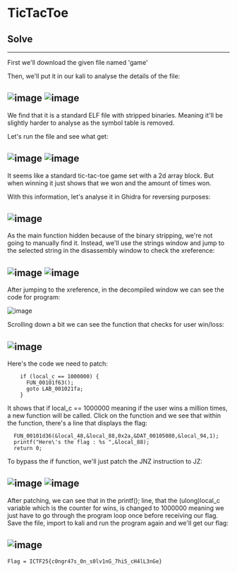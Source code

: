 # TicTacToe
## Solve
---
First we'll download the given file named 'game'

Then, we'll put it in our kali to analyse the details of the file:

![image](https://github.com/user-attachments/assets/3ab60b1f-7702-4cb1-a5d0-3f85bfb7cc83)
![image](https://github.com/user-attachments/assets/3d4eae9d-b954-4ada-98bb-ceefcc24ea03)
---
We find that it is a standard ELF file with stripped binaries. Meaning it'll be slightly harder to analyse as the symbol table is removed.

Let's run the file and see what get:

![image](https://github.com/user-attachments/assets/eb2fc568-7394-4115-b7ec-8f3263380fa8)
![image](https://github.com/user-attachments/assets/98923710-35ae-4fd7-814f-5be220bc229b)
---
It seems like a standard tic-tac-toe game set with a 2d array block. But when winning it just shows that we won and the amount of times won.

With this information, let's analyse it in Ghidra for reversing purposes:

![image](https://github.com/user-attachments/assets/c845de57-7dce-4a6c-8664-5cfc9d4ca4b0)
---
As the main function hidden because of the binary stripping, we're not going to manually find it. Instead, we'll use the strings window and jump to the selected string in the disassembly window to check the xreference:

![image](https://github.com/user-attachments/assets/2a03226d-de86-4c49-867e-7e6597d8042e)
![image](https://github.com/user-attachments/assets/5e0f303f-9b54-48c7-a7e9-34850b35fb6f)
---
After jumping to the xreference, in the decompiled window we can see the code for program:

![image](https://github.com/user-attachments/assets/618df4d4-9f61-44a1-a476-76f04b885dd7)

Scrolling down a bit we can see the function that checks for user win/loss:

![image](https://github.com/user-attachments/assets/24873dde-7791-4505-9d27-af15989e0d3a)
---
Here's the code we need to patch:
```
    if (local_c == 1000000) {
      FUN_00101f63();
      goto LAB_001021fa;
    }
```
It shows that if local_c == 1000000 meaning if the user wins a million times, a new function will be called. Click on the function and we see that within the function, there's a line that displays the flag:
```
  FUN_00101d36(&local_48,&local_88,0x2a,&DAT_00105080,&local_94,1);
  printf("Here\'s the flag : %s ",&local_88);
  return 0;
```
To bypass the if function, we'll just patch the JNZ instruction to JZ:

![image](https://github.com/user-attachments/assets/dcaf92a5-9d09-4e42-a81b-e4488627c437)
![image](https://github.com/user-attachments/assets/13c696df-be01-4d94-9ffa-20a4eb92e19d)
---
After patching, we can see that in the printf(); line, that the (ulong)local_c variable which is the counter for wins, is changed to 1000000 meaning we just have to go through the program loop once before receiving our flag. Save the file, import to kali and run the program again and we'll get our flag:

![image](https://github.com/user-attachments/assets/81cbc86e-41a0-4ec0-b978-a969a1874e55)
---
```
Flag = ICTF25{c0ngr47s_0n_s0lv1nG_7hiS_cH4lL3nGe}
```
